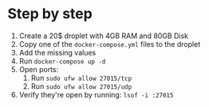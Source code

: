Step by step
===

1. Create a 20$ droplet with 4GB RAM and 80GB Disk
2. Copy one of the `docker-compose.yml` files to the droplet
3. Add the missing values
4. Run `docker-compose up -d`
5. Open ports:
    1. Run `sudo ufw allow 27015/tcp`
    2. Run `sudo ufw allow 27015/udp`
6. Verify they're open by running: `lsof -i :27015`
